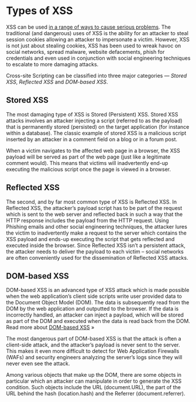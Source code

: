 **Types of XSS**
================

XSS can be used [in a range of ways to cause serious
problems](http://www.acunetix.com/websitesecurity/cross-site-scripting/).
The traditional (and dangerous) uses of XSS is the ability for an
attacker to steal session cookies allowing an attacker to impersonate a
victim. However, XSS is not just about stealing cookies, XSS has been
used to wreak havoc on social networks, spread malware, website
defacements, phish for credentials and even used in conjunction with
social engineering techniques to escalate to more damaging attacks.

Cross-site Scripting can be classified into three major categories —
*Stored XSS*, *Reflected XSS* and *DOM-based XSS*.

**Stored XSS**
--------------

The most damaging type of XSS is Stored (Persistent) XSS. Stored XSS
attacks involves an attacker injecting a script (referred to as the
payload) that is permanently stored (persisted) on the target
application (for instance within a database). The classic example of
stored XSS is a malicious script inserted by an attacker in a comment
field on a blog or in a forum post.

When a victim navigates to the affected web page in a browser, the XSS
payload will be served as part of the web page (just like a legitimate
comment would). This means that victims will inadvertently end-up
executing the malicious script once the page is viewed in a browser.

**Reflected XSS**
-----------------

The second, and by far most common type of XSS is Reflected XSS. In
Reflected XSS, the attacker’s payload script has to be part of the
request which is sent to the web server and reflected back in such a way
that the HTTP response includes the payload from the HTTP request. Using
Phishing emails and other social engineering techniques, the attacker
lures the victim to inadvertently make a request to the server which
contains the XSS payload and ends-up executing the script that gets
reflected and executed inside the browser. Since Reflected XSS isn’t a
persistent attack, the attacker needs to deliver the payload to each
victim – social networks are often conveniently used for the
dissemination of Reflected XSS attacks.

**DOM-based XSS**
-----------------

DOM-based XSS is an advanced type of XSS attack which is made possible
when the web application’s client side scripts write user provided data
to the Document Object Model (DOM). The data is subsequently read from
the DOM by the web application and outputted to the browser. If the data
is incorrectly handled, an attacker can inject a payload, which will be
stored as part of the DOM and executed when the data is read back from
the DOM. Read more about [DOM-based
XSS](https://www.acunetix.com/blog/articles/dom-xss-explained/) »

The most dangerous part of DOM-based XSS is that the attack is often a
client-side attack, and the attacker’s payload is never sent to the
server. This makes it even more difficult to detect for Web Application
Firewalls (WAFs) and security engineers analyzing the server’s logs
since they will never even see the attack.

Among various objects that make up the DOM, there are some objects in
particular which an attacker can manipulate in order to generate the XSS
condition. Such objects include the URL (document.URL), the part of the
URL behind the hash (location.hash) and the Referrer
(document.referrer).
